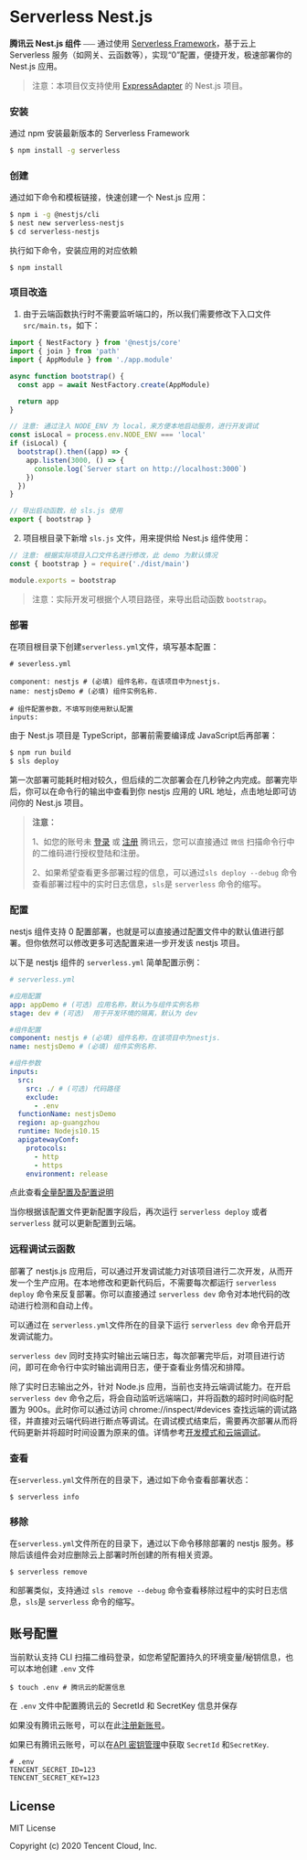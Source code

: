 # Serverless Nest.js

**腾讯云 Nest.js 组件** ⎯⎯⎯ 通过使用 [Serverless Framework](https://github.com/serverless/components/tree/cloud)，基于云上 Serverless 服务（如网关、云函数等），实现“0”配置，便捷开发，极速部署你的 Nest.js 应用。

> 注意：本项目仅支持使用 [ExpressAdapter](https://docs.nestjs.com/faq/http-adapter) 的 Nest.js 项目。

### 安装

通过 npm 安装最新版本的 Serverless Framework

```bash
$ npm install -g serverless
```

### 创建

通过如下命令和模板链接，快速创建一个 Nest.js 应用：

```bash
$ npm i -g @nestjs/cli
$ nest new serverless-nestjs
$ cd serverless-nestjs
```

执行如下命令，安装应用的对应依赖

```
$ npm install
```

### 项目改造

1. 由于云端函数执行时不需要监听端口的，所以我们需要修改下入口文件 `src/main.ts`，如下：

```typescript
import { NestFactory } from '@nestjs/core'
import { join } from 'path'
import { AppModule } from './app.module'

async function bootstrap() {
  const app = await NestFactory.create(AppModule)

  return app
}

// 注意: 通过注入 NODE_ENV 为 local，来方便本地启动服务，进行开发调试
const isLocal = process.env.NODE_ENV === 'local'
if (isLocal) {
  bootstrap().then((app) => {
    app.listen(3000, () => {
      console.log(`Server start on http://localhost:3000`)
    })
  })
}

// 导出启动函数，给 sls.js 使用
export { bootstrap }
```

2. 项目根目录下新增 `sls.js` 文件，用来提供给 Nest.js 组件使用：

```js
// 注意: 根据实际项目入口文件名进行修改，此 demo 为默认情况
const { bootstrap } = require('./dist/main')

module.exports = bootstrap
```

> 注意：实际开发可根据个人项目路径，来导出启动函数 `bootstrap`。

### 部署

在项目根目录下创建`serverless.yml`文件，填写基本配置：

```
# severless.yml

component: nestjs # (必填) 组件名称，在该项目中为nestjs.
name: nestjsDemo # (必填) 组件实例名称.

# 组件配置参数，不填写则使用默认配置
inputs:

```

由于 Nest.js 项目是 TypeScript，部署前需要编译成 JavaScript后再部署：

```bash
$ npm run build
$ sls deploy
```

第一次部署可能耗时相对较久，但后续的二次部署会在几秒钟之内完成。部署完毕后，你可以在命令行的输出中查看到你 nestjs 应用的 URL 地址，点击地址即可访问你的 Nest.js 项目。

> **注意：** 
>
> 1、如您的账号未 [登录](https://cloud.tencent.com/login) 或 [注册](https://cloud.tencent.com/register) 腾讯云，您可以直接通过 `微信` 扫描命令行中的二维码进行授权登陆和注册。
>
> 2、如果希望查看更多部署过程的信息，可以通过`sls deploy --debug` 命令查看部署过程中的实时日志信息，`sls`是 `serverless` 命令的缩写。



### 配置

nestjs 组件支持 0 配置部署，也就是可以直接通过配置文件中的默认值进行部署。但你依然可以修改更多可选配置来进一步开发该 nestjs 项目。

以下是 nestjs 组件的 `serverless.yml` 简单配置示例：

```yml
# serverless.yml

#应用配置
app: appDemo # (可选) 应用名称，默认为与组件实例名称
stage: dev # (可选)  用于开发环境的隔离，默认为 dev

#组件配置
component: nestjs # (必填) 组件名称，在该项目中为nestjs.
name: nestjsDemo # (必填) 组件实例名称.

#组件参数
inputs:
  src:
    src: ./ # (可选) 代码路径
    exclude:
      - .env
  functionName: nestjsDemo
  region: ap-guangzhou
  runtime: Nodejs10.15
  apigatewayConf:
    protocols:
      - http
      - https
    environment: release
```

点此查看[全量配置及配置说明](https://github.com/serverless-components/tencent-nestjs/tree/master/docs/configure.md)

当你根据该配置文件更新配置字段后，再次运行 `serverless deploy` 或者 `serverless` 就可以更新配置到云端。

### 远程调试云函数

部署了 nestjs.js 应用后，可以通过开发调试能力对该项目进行二次开发，从而开发一个生产应用。在本地修改和更新代码后，不需要每次都运行 `serverless deploy` 命令来反复部署。你可以直接通过 `serverless dev` 命令对本地代码的改动进行检测和自动上传。

可以通过在 `serverless.yml`文件所在的目录下运行 `serverless dev` 命令开启开发调试能力。

`serverless dev` 同时支持实时输出云端日志，每次部署完毕后，对项目进行访问，即可在命令行中实时输出调用日志，便于查看业务情况和排障。

除了实时日志输出之外，针对 Node.js 应用，当前也支持云端调试能力。在开启 `serverless dev` 命令之后，将会自动监听远端端口，并将函数的超时时间临时配置为 900s。此时你可以通过访问 chrome://inspect/#devices 查找远端的调试路径，并直接对云端代码进行断点等调试。在调试模式结束后，需要再次部署从而将代码更新并将超时时间设置为原来的值。详情参考[开发模式和云端调试](https://cloud.tencent.com/document/product/1154/43220)。

### 查看

在`serverless.yml`文件所在的目录下，通过如下命令查看部署状态：

```
$ serverless info
```

### 移除

在`serverless.yml`文件所在的目录下，通过以下命令移除部署的 nestjs 服务。移除后该组件会对应删除云上部署时所创建的所有相关资源。

```
$ serverless remove
```

和部署类似，支持通过 `sls remove --debug` 命令查看移除过程中的实时日志信息，`sls`是 `serverless` 命令的缩写。

## 账号配置

当前默认支持 CLI 扫描二维码登录，如您希望配置持久的环境变量/秘钥信息，也可以本地创建 `.env` 文件

```console
$ touch .env # 腾讯云的配置信息
```

在 `.env` 文件中配置腾讯云的 SecretId 和 SecretKey 信息并保存

如果没有腾讯云账号，可以在此[注册新账号](https://cloud.tencent.com/register)。

如果已有腾讯云账号，可以在[API 密钥管理](https://console.cloud.tencent.com/cam/capi)中获取 `SecretId` 和`SecretKey`.

```
# .env
TENCENT_SECRET_ID=123
TENCENT_SECRET_KEY=123
```

## License

MIT License

Copyright (c) 2020 Tencent Cloud, Inc.
